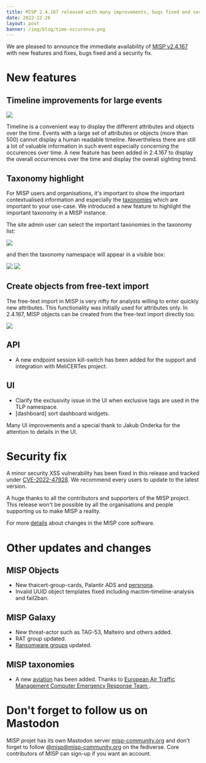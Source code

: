 ```yaml
---
title: MISP 2.4.167 released with many improvements, bugs fixed and security fixes. 
date: 2022-12-26
layout: post
banner: /img/blog/time-occurence.png 
---
```


We are pleased to announce the immediate availability of [MISP v2.4.167](https://github.com/MISP/MISP/releases/tag/v2.4.167) with new features and fixes, bugs fixed and a security fix.

# New features

## Timeline improvements for large events

![](https://www.misp-project.org/img/blog/time-occurence.png)

Timeline is a convenient way to display the different attributes and objects over the time. Events with a large set of attributes or objects (more than 500) cannot display a human readable timeline. 
Nevertheless there are still a lot of valuable information in such event especially concerning the occurences over time. A new feature has been added in 2.4.167 to display the overall occurrences over the time and display the overall sighting trend. 

## Taxonomy highlight

For MISP users and organisations, it's important to show the important contextualised information and especially the [taxonomies](https://www.misp-project.org/taxonomies.html) which are important to your use-case. We introduced a new feature to highlight the important taxonomy in a MISP instance.

The site admin user can select the important taxonomies in the taxonomy list:

![](https://www.misp-project.org/img/blog/highlight.png)

and then the taxonomy namespace will appear in a visible box:

![](https://www.misp-project.org/img/blog/highlight2.png)
![](https://www.misp-project.org/img/blog/highlight3.png)

## Create objects from free-text import

The free-text import in MISP is very nifty for analysts willing to enter quickly new attributes. This functionality was initially used for attributes only. In 2.4.167, MISP objects can be created from the free-text import directly too.

![](https://www.misp-project.org/img/blog/free-text-create.png)

## API

- A new endpoint session kill-switch has been added for the support and integration with MeliCERTes project.

## UI

- Clarify the exclusivity issue in the UI when exclusive tags are used in the TLP namespace.
- [dashboard] sort dashboard widgets.

Many UI improvements and a special thank to Jakub Onderka for the attention to details in the UI.

# Security fix

A minor security XSS vulnerability has been fixed in this release and tracked under [CVE-2022-47928](https://cvepremium.circl.lu/cve/CVE-2022-47928). We recommend every users to update to the latest version.

A huge thanks to all the contributors and supporters of the MISP project. This release won't be possible by all the organisations and people supporting us to make MISP a reality.

For more [details](https://www.misp-project.org/Changelog.txt) about changes in the MISP core software.

# Other updates and changes

## MISP Objects

- New thaicert-group-cards, Palantir ADS and [persnona](https://itk.mitre.org/toolkit-tools/personas/).
- Invalid UUID object templates fixed including mactim-timeline-analysis and fail2ban. 

## MISP Galaxy

- New threat-actor such as TAG-53, Malteiro and others added.
- RAT group updated.
- [Ransomware groups](https://www.misp-project.org/galaxy.html#_ransomware) updated.

## MISP taxonomies

- A new [aviation](https://www.misp-project.org/taxonomies.html#_aviation) has been added. Thanks to [European Air Traffic Management Computer Emergency Response Team ](https://www.eurocontrol.int/service/european-air-traffic-management-computer-emergency-response-team).

# Don't forget to follow us on Mastodon

MISP projet has its own Mastodon server [misp-community.org](https://misp-community.org/) and don't forget to follow @misp@misp-community.org on the fediverse. Core contributors of MISP can sign-up if you want an account.

